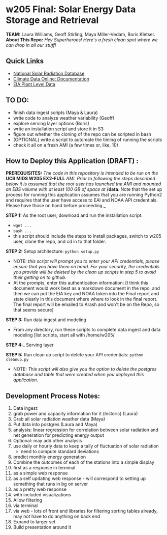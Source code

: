 # w205 Final: Solar Energy Data Storage and Retrieval
__TEAM:__ Laura Williams, Geoff Stirling, Maya Miller-Vedam, Boris Kletser.  
__About This Repo:__ _Hey Superheroes! Here's a fresh clean spot where we can drop in all our stuff!_

## Quick Links
* [National Solar Radiation Database](https://www.ncdc.noaa.gov/data-access/land-based-station-data/land-based-datasets/solar-radiation)
* [Climate Data Online: Documentation](http://www.ncdc.noaa.gov/cdo-web/webservices/v2#gettingStarted)
* [EIA Plant Level Data](http://www.eia.gov/opendata/qb.php?category=1017)

## TO DO:
* finish data ingest scripts (Maya & Laura)
* write code to analyze weather variability (Geoff)
* explore serving layer options (Boris)
* write an installation script  and store it in S3
* figure out whether the cloning of the repo can be scripted in bash
* (OPTIONAL) write a script to automate the timing of running the scripts
* check it all on a fresh AMI (a few times or, like, 10)

## How to Deploy this Application (DRAFT) :
__PREREQUISITES:__ _The code in this repository is intended to be run on the_ __UCB MIDS W205 EX2-FULL__ _AMI. Prior to following the steps described below it is assumed that the root user has launched the AMI and mounted an EBS volume with at least 100 GB of space at_ __/data__. Note that the set up process for running this application assumes that you are running Python2 and requires that the user have access to EAI and NOAA API credentials. Please have those on hand before proceeding._

__STEP 1:__ As the root user, download and run the installation script:
* `wget ...`
* `bash ...`
* this script should include the steps to install packages, switch to w205 user, clone the repo, and cd in to that folder.

__STEP 2:__ Setup architecture: `python setup.py`
* NOTE: _this script will prompt you to enter your API credentials, please ensure that you have them on hand. For your security, the credentials you provide will be deleted by the clean up scripts in step 5 to avoid their getting on to github._
* At the prompts, enter this authentication information: [I think this document would work best as a markdown document in the repo, and then we can put the EIA key and NOAA token into the Final report and state clearly in this document where where to look in the final report. The final report will be emailed to Arash and won't be on the Repo, so that seems secure]

__STEP 3:__ Run data ingest and modeling
* From any directory, run these scripts to complete data ingest and data modeling [list scripts, start all with /home/w205/

__STEP 4:___ Serving layer

__STEP 5:__ Run clean up script to delete your API credentials: `python cleanup.py`
* NOTE: _This script will also give you the option to delete the postgres database and table that were created when you deployed this application._


## Development Process Notes:
1. Data ingest:
  1. grab power and capacity information for it (historic) (Laura)
  1. Grab all solar radiation weather data (Maya)
  1. Put data into postgres (Laura and Maya)
  1. analysis: linear regression for correlation between solar radiation and net generation for predicting energy output
  1. Optional: may add other analysis
  1. use daily or hourly data to keep a tally of fluctuation of solar radiation
     - need to compute standard deviations
  1. predict monthly energy generation
2. Combine the outcomes of each of the stations into a simple display
  1. first as a response in terminal
  1. as a simple web response
  1. as a self updating web response
    - will correspond to setting up something that runs in bg on server
  1. as a pretty web response
  1. with included visualizations
3. Allow filtering
  1. via terminal
  1. via web
    - lots of front end libraries for filtering sorting tables already, may not have to do anything on back end
4. Expand to larger set
5. Build presentation around it
